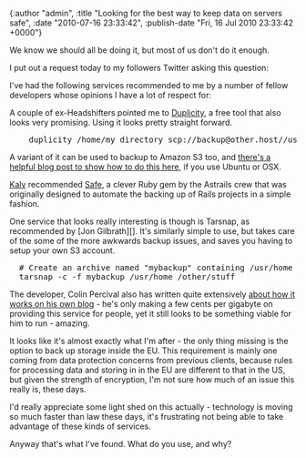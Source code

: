 

{:author "admin", :title "Looking for the best way to keep data on servers safe", :date "2010-07-16 23:33:42", :publish-date "Fri, 16 Jul 2010 23:33:42 +0000"}



<!-- content below -->

We know we should all be doing it, but most of us don't do it enough.

I put out a request today to my followers Twitter asking this question:

I've had the following services recommended to me by a number of fellow developers whose opinions I have a lot of respect for:

A couple of ex-Headshifters pointed me to [Duplicity][], a free tool that also looks very promising. Using it looks pretty straight forward.

<pre lang="bash">
    duplicity /home/my_directory scp://backup@other.host//usr/backup    
</pre>

A variant of it can be used to backup to Amazon S3 too, and [there's a helpful blog post to show how to do this here][1], if you use Ubuntu or OSX.

[Kalv][] recommended [Safe][], a clever Ruby gem by the Astrails crew that was originally designed to automate the backing up of Rails projects in a simple fashion.

One service that looks really interesting is though is Tarsnap, as recommended by [Jon Gilbrath][]. It's similarly simple to use, but takes care of the some of the more awkwards backup issues, and saves you having to setup your own S3 account.

<pre lang="bash">
  # Create an archive named "mybackup" containing /usr/home and /other/stuff:
  tarsnap -c -f mybackup /usr/home /other/stuff
</pre>

The developer, Colin Percival also has written quite extensively [about how it works on his own blog][2] - he's only making a few cents per gigabyte on providing this service for people, yet it still looks to be something viable for him to run - amazing.

It looks like it's almost exactly what I'm after - the only thing missing is the option to back up storage inside the EU. This requirement is mainly one coming from data protection concerns from previous clients, because rules for processing data and storing in in the EU are different to that in the US, but given the strength of encryption, I'm not sure how much of an issue this really is, these days.

I'd really appreciate some light shed on this actually - technology is moving so much faster than law these days, it's frustrating not being able to take advantage of these kinds of services.

Anyway that's what I've found. What do you use, and why?

[Duplicity]: http://duplicity.nongnu.org/ "duplicity: Main"
[Kalv]: http://twitter.com/kalv/status/18672139356
[Tarsnap]: http://www.tarsnap.com/index.html
[Safe]: [http://github.com/astrails/safe] "astrails's safe at master - GitHub"
[1]: http://blog.damontimm.com/how-to-automated-secure-encrypted-incremental-backups-amazon-s3-duplicity-os-x-or-ubuntu "How To: Automated Encrypted Incremental Backups on Amazon S3 with Duplicity (OS X or Ubuntu) &laquo;  damontimm.com"
[2]: http://www.daemonology.net/blog/2008-12-14-how-tarsnap-uses-aws.html "How Tarsnap uses Amazon Web Services"

